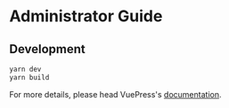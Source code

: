 # Administrator Guide

> 

## Development

```bash
yarn dev
yarn build
```

For more details, please head VuePress's [documentation](https://v1.vuepress.vuejs.org/).

